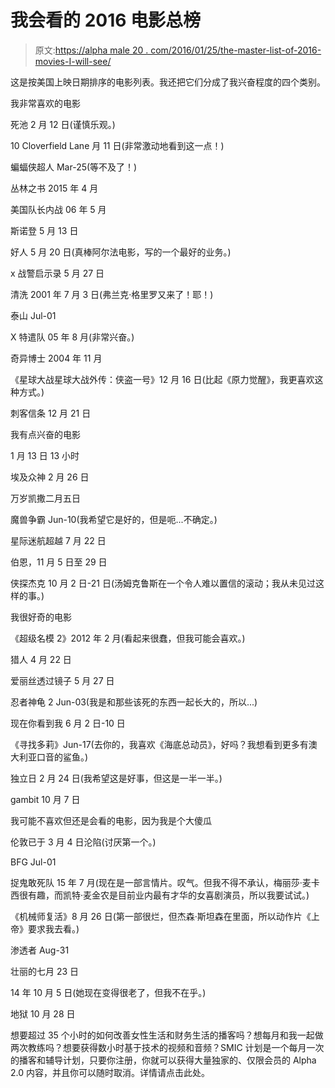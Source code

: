 # 我会看的 2016 电影总榜

> 原文:[https://alpha male 20 . com/2016/01/25/the-master-list-of-2016-movies-I-will-see/](https://alphamale20.com/2016/01/25/the-master-list-of-2016-movies-i-will-see/)

这是按美国上映日期排序的电影列表。我还把它们分成了我兴奋程度的四个类别。

我非常喜欢的电影

死池 2 月 12 日(谨慎乐观。)

10 Cloverfield Lane 月 11 日(非常激动地看到这一点！)

蝙蝠侠超人 Mar-25(等不及了！)

丛林之书 2015 年 4 月

美国队长内战 06 年 5 月

斯诺登 5 月 13 日

好人 5 月 20 日(真棒阿尔法电影，写的一个最好的业务。)

x 战警启示录 5 月 27 日

清洗 2001 年 7 月 3 日(弗兰克·格里罗又来了！耶！)

泰山 Jul-01

X 特遣队 05 年 8 月(非常兴奋。)

奇异博士 2004 年 11 月

《星球大战星球大战外传：侠盗一号》12 月 16 日(比起《原力觉醒》，我更喜欢这种方式。)

刺客信条 12 月 21 日

我有点兴奋的电影

1 月 13 日 13 小时

埃及众神 2 月 26 日

万岁凯撒二月五日

魔兽争霸 Jun-10(我希望它是好的，但是呃...不确定。)

星际迷航超越 7 月 22 日

伯恩，11 月 5 日至 29 日

侠探杰克 10 月 2 日-21 日(汤姆克鲁斯在一个令人难以置信的滚动；我从未见过这样的事。)

我很好奇的电影

《超级名模 2》2012 年 2 月(看起来很蠢，但我可能会喜欢。)

猎人 4 月 22 日

爱丽丝透过镜子 5 月 27 日

忍者神龟 2 Jun-03(我是和那些该死的东西一起长大的，所以...)

现在你看到我 6 月 2 日-10 日

《寻找多莉》Jun-17(去你的，我喜欢《海底总动员》，好吗？我想看到更多有澳大利亚口音的鲨鱼。)

独立日 2 月 24 日(我希望这是好事，但这是一半一半。)

gambit 10 月 7 日

我可能不喜欢但还是会看的电影，因为我是个大傻瓜

伦敦已于 3 月 4 日沦陷(讨厌第一个。)

BFG Jul-01

捉鬼敢死队 15 年 7 月(现在是一部言情片。叹气。但我不得不承认，梅丽莎·麦卡西很有趣，而凯特·麦金农是目前业内最有才华的女喜剧演员，所以我要试试。)

《机械师复活》8 月 26 日(第一部很烂，但杰森·斯坦森在里面，所以动作片《上帝》要求我去看。)

渗透者 Aug-31

壮丽的七月 23 日

14 年 10 月 5 日(她现在变得很老了，但我不在乎。)

地狱 10 月 28 日

想要超过 35 个小时的如何改善女性生活和财务生活的播客吗？想每月和我一起做两次教练吗？想要获得数小时基于技术的视频和音频？SMIC 计划是一个每月一次的播客和辅导计划，只要你注册，你就可以获得大量独家的、仅限会员的 Alpha 2.0 内容，并且你可以随时取消。详情请点击此处。